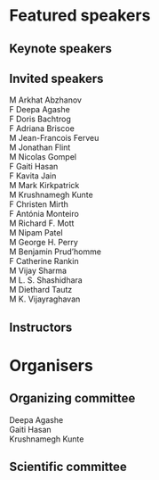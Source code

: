 # Featured speakers

## Keynote speakers


## Invited speakers

M Arkhat Abzhanov  
F Deepa Agashe  
F Doris Bachtrog   
F Adriana Briscoe   
M Jean-Francois Ferveu  
M Jonathan Flint   
M Nicolas Gompel   
F Gaiti Hasan   
F Kavita Jain   
M Mark Kirkpatrick   
M Krushnamegh Kunte   
F Christen Mirth   
F Antónia Monteiro   
M Richard F. Mott   
M Nipam Patel  
M George H. Perry  
M Benjamin Prud’homme   
F Catherine Rankin   
M Vijay Sharma   
M L. S. Shashidhara   
M Diethard Tautz   
M K. Vijayraghavan  

## Instructors


# Organisers


## Organizing committee

Deepa Agashe    
Gaiti Hasan    
Krushnamegh Kunte  

## Scientific committee
